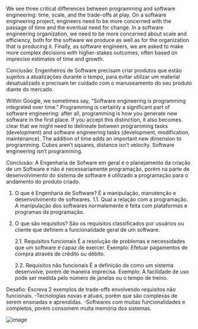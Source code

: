 We see three critical differences between programming and software engineering: time, scale, and the trade-offs at play.   On a software engineering project, engineers need to be more concerned with the passage of time and the eventual need for change. In a software engineering organization, we need to be more concerned about scale and efficiency, both for the software we produce as well as for the organization that is producing it. Finally, as software engineers, we are asked to make more complex decisions with higher-stakes outcomes, often based on imprecise estimates of time and growth.

Conclusão: Engenheiros de Software precisam criar produtos que estão sujeitos a atualizações durante o tempo, para evitar utilizar um material desatualizado e precisam ter cuidado com o manuseamento do seu produto diante do mercado.

Within Google, we sometimes say, “Software engineering is programming integrated over time.” Programming  is certainly a significant part of software engineering: after all, programming is how you generate new software in the first place. If you accept this distinction, it also becomes clear that we might need to delineate between programming tasks (development) and software engineering tasks (development, modification, maintenance). The addition of time adds an important new dimension to programming. Cubes aren’t squares, distance isn’t velocity. Software engineering isn’t programming.

Conclusão: A Engenharia de Sofware em geral é o planejamento da criação de um Software e não é necessariamente programação, porém na parte de desenvolvimento do sistema de software é utilizado a programação para o andamento do produto criado.

1. O que é Engenharia de Software?
É a manipulação, manutenção e desenvolvimento de softwares.
  1.1. Qual a relação com a programação.
  A manipulação dos softwares normalemente é feita com plataformas e programas da programação.
2. O que são requisitos?
  São os requisitos classificados por usuários ou cliente que definem a funcionalidade geral de um software.

   2.1. Requisitos funcionais
   É a resolução de problemas e necessidades que um software é capaz de exercer. Exemplo: Efetuar pagamentos de compra através de crédito ou débito.
   
   2.2. Requisitos não funcionais
   É a definição de como um sistema desenvolve, porém de maneira imprecisa. Exemplo: A facilidade de uso pode ser medida pelo número de janelas ou o tempo de treino. 

Desafio: Escreva 2 exemplos de trade-offs envolvendo requisitos não funcionais.
-Tecnologias novas e atuais, porém que são complexas de serem ensinadas e aprendidas.
-Softwares com muitas funcionalidades e completos, porém consomem muita memória dos sistemas.


![image](https://github.com/JeanRodrigues1/bertoti/assets/111609898/a919083c-690b-4caa-bed0-47ea556d3766)




